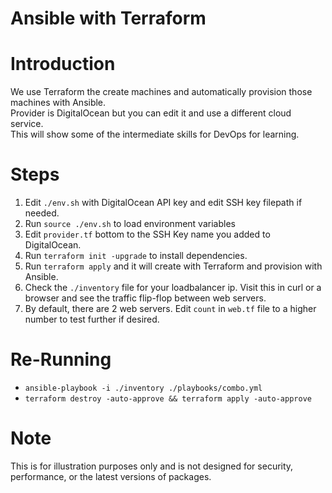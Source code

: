 Ansible with Terraform
======================

# Introduction
We use Terraform the create machines and automatically provision those machines with Ansible.  
Provider is DigitalOcean but you can edit it and use a different cloud service.  
This will show some of the intermediate skills for DevOps for learning.

# Steps
1. Edit `./env.sh` with DigitalOcean API key and edit SSH key filepath if needed.
2. Run `source ./env.sh` to load environment variables
3. Edit `provider.tf` bottom to the SSH Key name you added to DigitalOcean.
4. Run `terraform init -upgrade` to install dependencies.
5. Run `terraform apply` and it will create with Terraform and provision with Ansible.
6. Check the `./inventory` file for your loadbalancer ip. Visit this in curl or a browser and see the traffic flip-flop between web servers.
7. By default, there are 2 web servers. Edit `count` in `web.tf` file to a higher number to test further if desired.

# Re-Running
- `ansible-playbook -i ./inventory ./playbooks/combo.yml`
- `terraform destroy -auto-approve && terraform apply -auto-approve`

# Note
This is for illustration purposes only and is not designed for security, performance, or the latest versions of packages.  
